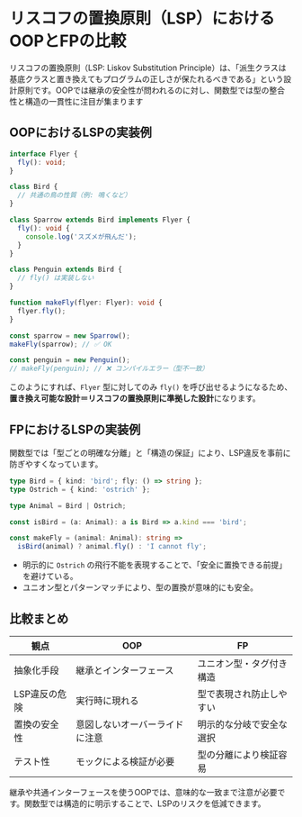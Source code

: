 # リスコフの置換原則（LSP）におけるOOPとFPの比較

リスコフの置換原則（LSP: Liskov Substitution Principle）は、「派生クラスは基底クラスと置き換えてもプログラムの正しさが保たれるべきである」という設計原則です。OOPでは継承の安全性が問われるのに対し、関数型では型の整合性と構造の一貫性に注目が集まります

## OOPにおけるLSPの実装例
```ts
interface Flyer {
  fly(): void;
}

class Bird {
  // 共通の鳥の性質（例: 鳴くなど）
}

class Sparrow extends Bird implements Flyer {
  fly(): void {
    console.log('スズメが飛んだ');
  }
}

class Penguin extends Bird {
  // fly() は実装しない
}
```
```ts
function makeFly(flyer: Flyer): void {
  flyer.fly();
}

const sparrow = new Sparrow();
makeFly(sparrow); // ✅ OK

const penguin = new Penguin();
// makeFly(penguin); // ❌ コンパイルエラー（型不一致）
```

このようにすれば、`Flyer` 型に対してのみ `fly()` を呼び出せるようになるため、**置き換え可能な設計＝リスコフの置換原則に準拠した設計**になります。


## FPにおけるLSPの実装例
関数型では「型ごとの明確な分離」と「構造の保証」により、LSP違反を事前に防ぎやすくなっています。

```ts
type Bird = { kind: 'bird'; fly: () => string };
type Ostrich = { kind: 'ostrich' };

type Animal = Bird | Ostrich;

const isBird = (a: Animal): a is Bird => a.kind === 'bird';

const makeFly = (animal: Animal): string =>
  isBird(animal) ? animal.fly() : 'I cannot fly';
```

- 明示的に `Ostrich` の飛行不能を表現することで、「安全に置換できる前提」を避けている。
- ユニオン型とパターンマッチにより、型の置換が意味的にも安全。


## 比較まとめ

| 観点 | OOP | FP |
|------|-----|----|
| 抽象化手段 | 継承とインターフェース | ユニオン型・タグ付き構造 |
| LSP違反の危険 | 実行時に現れる | 型で表現され防止しやすい |
| 置換の安全性 | 意図しないオーバーライドに注意 | 明示的な分岐で安全な選択 |
| テスト性 | モックによる検証が必要 | 型の分離により検証容易 |

継承や共通インターフェースを使うOOPでは、意味的な一致まで注意が必要です。関数型では構造的に明示することで、LSPのリスクを低減できます。